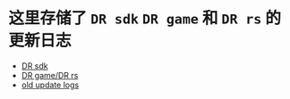 # 这里存储了 `DR sdk` `DR game` 和 `DR rs` 的更新日志

- [DR sdk](/main/change_log/sdk)
- [DR game/DR rs](/main/change_log/game)
- [old update logs](/main/change_log/old)
